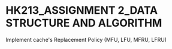 # HK213_ASSIGNMENT 2_DATA STRUCTURE AND ALGORITHM
Implement cache's Replacement Policy (MFU, LFU, MFRU, LFRU)

